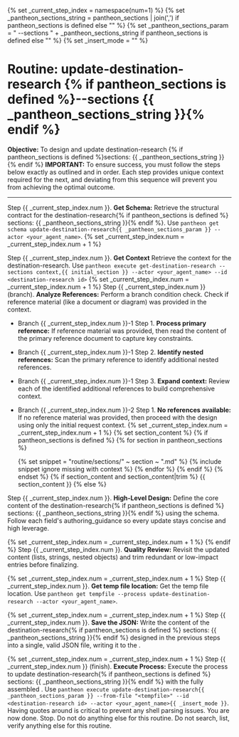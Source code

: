 
{% set _current_step_index = namespace(num=1) %}
{% set _pantheon_sections_string = pantheon_sections | join(',') if pantheon_sections is defined else "" %}
{% set _pantheon_sections_param = " --sections " + _pantheon_sections_string if pantheon_sections is defined else "" %}
{% set _insert_mode = "" %}
# Routine: update-destination-research {% if pantheon_sections is defined %}--sections {{ _pantheon_sections_string }}{% endif %}

**Objective:** To design and update destination-research {% if pantheon_sections is defined %}sections: {{ _pantheon_sections_string }}{% endif %}
**IMPORTANT:** To ensure success, you must follow the steps below exactly as outlined and in order. Each step provides unique context required for the next, and deviating from this sequence will prevent you from achieving the optimal outcome.

---

Step {{ _current_step_index.num }}. **Get Schema:** Retrieve the structural contract for the destination-research{% if pantheon_sections is defined %} sections: {{ _pantheon_sections_string }}{% endif %}. Use `pantheon get schema update-destination-research{{ _pantheon_sections_param }} --actor <your_agent_name>`.
{% set _current_step_index.num = _current_step_index.num + 1 %}

Step {{ _current_step_index.num }}. **Get Context** Retrieve the context for the destination-research. Use `pantheon execute get-destination-research --sections context,{{ initial_section }} --actor <your_agent_name> --id <destination-research id>`
{% set _current_step_index.num = _current_step_index.num + 1 %}
Step {{ _current_step_index.num }} (branch). **Analyze References:** Perform a branch condition check. Check if reference material (like a document or diagram) was provided in the context.
  - Branch {{ _current_step_index.num }}-1 Step 1. **Process primary reference:** If reference material was provided, then read the content of the primary reference document to capture key constraints.
  - Branch {{ _current_step_index.num }}-1 Step 2. **Identify nested references:** Scan the primary reference to identify additional nested references.
  - Branch {{ _current_step_index.num }}-1 Step 3. **Expand context:** Review each of the identified additional references to build comprehensive context.
  - Branch {{ _current_step_index.num }}-2 Step 1. **No references available:** If no reference material was provided, then proceed with the design using only the initial request context.
{% set _current_step_index.num = _current_step_index.num + 1 %}
{% set section_content %}
{% if pantheon_sections is defined %}
{% for section in pantheon_sections %}

    {% set snippet = "routine/sections/" ~ section ~ ".md" %}
    {% include snippet ignore missing with context %}
{% endfor %}
{% endif %}
{% endset %}
{% if section_content and section_content|trim %}
{{ section_content }}
{% else %}

Step {{ _current_step_index.num }}. **High-Level Design:** Define the core content of the destination-research{% if pantheon_sections is defined %} sections: {{ _pantheon_sections_string }}{% endif %} using the schema. Follow each field's authoring_guidance so every update stays concise and high leverage.

{% set _current_step_index.num = _current_step_index.num + 1 %}
{% endif %}
Step {{ _current_step_index.num }}. **Quality Review:** Revisit the updated content (lists, strings, nested objects) and trim redundant or low-impact entries before finalizing.

{% set _current_step_index.num = _current_step_index.num + 1 %}
Step {{ _current_step_index.num }}. **Get temp file location:** Get the temp file location. Use `pantheon get tempfile --process update-destination-research --actor <your_agent_name>`.

{% set _current_step_index.num = _current_step_index.num + 1 %}
Step {{ _current_step_index.num }}. **Save the JSON:** Write the content of the destination-research{% if pantheon_sections is defined %} sections: {{ _pantheon_sections_string }}{% endif %} designed in the previous steps into a single, valid JSON file, writing it to the <tempfile>.

{% set _current_step_index.num = _current_step_index.num + 1 %}
Step {{ _current_step_index.num }} (finish). **Execute Process:** Execute the process to update destination-research{% if pantheon_sections is defined %} sections: {{ _pantheon_sections_string }}{% endif %} with the fully assembled <tempfile>. Use `pantheon execute update-destination-research{{ _pantheon_sections_param }} --from-file "<tempfile>" --id <destination-research id> --actor <your_agent_name>{{ _insert_mode }}`. Having quotes around <tempfile> is critical to prevent any shell parsing issues. You are now done. Stop. Do not do anything else for this routine. Do not search, list, verify anything else for this routine.